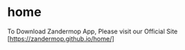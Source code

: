 # home
To Download Zandermop App, Please visit our Official Site
[https://zandermop.github.io/home/]

